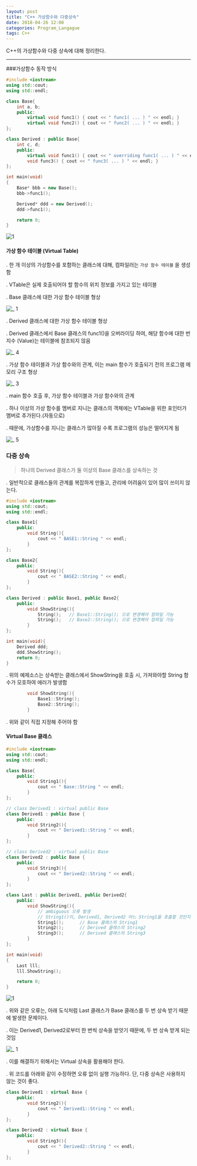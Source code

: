 ```yaml
---
layout: post
title: "C++ 가상함수와 다중상속"
date: 2018-04-26 12:00
categories: Program_Langague
tags: C++
---
```


C++의 가상함수와 다중 상속에 대해 정리한다.

------

###가상함수 동작 방식

```c++
#include <iostream>
using std::cout;
using std::endl;

class Base{
    int a, b;
    public:
        virtual void func1() { cout << " func1( ... ) " << endl; }
        virtual void func2() { cout << " func2( ... ) " << endl; }
};

class Derived : public Base{
    int c, d;
    public:
        virtual void func1() { cout << " overriding func1( ... ) " << endl; }
        void func3() { cout << " func3( ... ) " << endl; }        
};

int main(void)
{
    Base* bbb = new Base();
    bbb->func1();

    Derived* ddd = new Derived();
    ddd->func1();

    return 0;
}
```

![1](https://user-images.githubusercontent.com/29933947/39279152-44a442d8-4932-11e8-9bb5-f9d35ea0a019.png)



#### 가상 함수 테이블 (Virtual Table)

  . 한 개 이상의 가상함수를 포함하는 클래스에 대해, 컴파일러는 `가상 함수 테이블` 을 생성함

  . VTable은 실제 호출되어야 할 함수의 위치 정보를 가지고 있는 테이블



  . Base 클래스에 대한 가상 함수 테이블 형상

![_ 1](https://user-images.githubusercontent.com/29933947/39279872-a186a2bc-4936-11e8-921a-594355511a69.png)



  . Derived 클래스에 대한 가상 함수 테이블 형상

  . Derived 클래스에서 Base 클래스의 func1()을 오버라이딩 하여, 해당 함수에 대한 번지수 (Value)는 테이블에 참조되지 않음

![_ 4](https://user-images.githubusercontent.com/29933947/39279885-bba7dee0-4936-11e8-861a-6dc6eb523302.png)





   . 가상 함수 테이블과 가상 함수와의 관계, 이는 main 함수가 호출되기 전의 프로그램 메모리 구조 형상

![_ 3](https://user-images.githubusercontent.com/29933947/39279871-a15d9cfa-4936-11e8-93fa-8cc957f1df06.png)



  . main 함수 호출 후, 가상 함수 테이블과 가상 함수와의 관계

  .  하나 이상의 가상 함수를 멤버로 지니는 클래스의 객체에는 VTable을 위한 포인터가 멤버로 추가된다.(자동으로)

  .  때문에, 가상함수를 지니는 클래스가 많아질 수록 프로그램의 성능은 떨어지게 됨

![_ 5](https://user-images.githubusercontent.com/29933947/39289578-b16fe07c-4967-11e8-87f3-f81c9fc0324b.png)





### 다중 상속

> 하나의 Derived 클래스가 둘 이상의 Base 클래스를 상속하는 것

  . 일반적으로 클래스들의 관계를 복잡하게 만들고, 관리에 어려움이 있어 많이 쓰이지 않는다.

```c++
#include <iostream>
using std::cout;
using std::endl;

class Base1{
    public:
        void String(){
            cout << " BASE1::String " << endl;
        }
};

class Base2{
    public:
        void String(){
            cout << " BASE2::String " << endl;
        }
};

class Derived : public Base1, public Base2{
    public:
        void ShowString(){
            String();   // Base1::String(); 으로 변경해야 컴파일 가능
            String();   // Base2::String(); 으로 변경해야 컴파일 가능
        }
};

int main(void){
    Derived ddd;
    ddd.ShowString();
    return 0;
}
```

  . 위의 예제소스는 상속받는 클래스에서 ShowString을 호출 시, 가져와야할 String 함수가 모호하여 에러가 발생함

```c++
        void ShowString(){
            Base1::String();
            Base2::String();
        }
```

  .  위와 같이 직접 지정해 주어야 함



#### Virtual Base 클래스

```c++
#include <iostream>
using std::cout;
using std::endl;

class Base{
    public:
        void String1(){
            cout << " Base::String " << endl;
        }
};

// class Derived1 : virtual public Base
class Derived1 : public Base {
    public:
        void String2(){
            cout << " Derived1::String " << endl;
        }
};

// class Derived2 : virtual public Base
class Derived2 : public Base {
    public:
        void String3(){
            cout << " Derived2::String " << endl;
        }
};

class Last : public Derived1, public Derived2{
    public:
        void ShowString(){
          	// ambiguous 오류 발생
            // String1()이, Derived1, Derived2 어느 String1을 호출할 것인지 모름
            String1();      // Base 클래스의 String1
            String2();      // Derived 클래스의 String2
            String3();      // Derived 클래스의 String3
        }
};

int main(void)
{
    Last lll;
    lll.ShowString();

    return 0;
}
```

![1](https://user-images.githubusercontent.com/29933947/39310620-d3396d66-49a5-11e8-8ba5-34fb9d304cfd.png)



  . 위와 같은 오류는, 아래 도식처럼  Last 클래스가 Base 클래스를 두 번 상속 받기 때문에 발생한 문제이다.

  . 이는 Derived1, Derived2로부터 한 번씩 상속을 받앗기 때문에, 두 번 상속 받게 되는 것임



![_ 1](https://user-images.githubusercontent.com/29933947/39310121-9313bc6a-49a4-11e8-9944-c7434d79abac.png)



  . 이를 해결하기 위해서는 Virtual 상속을 활용해야 한다.

  . 위 코드를 아래와 같이 수정하면 오류 없이 실행 가능하다. 단, 다중 상속은 사용하지 않는 것이 좋다.

```c++
class Derived1 : virtual Base {
    public:
        void String2(){
            cout << " Derived1::String " << endl;
        }
};

class Derived2 : virtual Base {
    public:
        void String3(){
            cout << " Derived2::String " << endl;
        }
};
```

